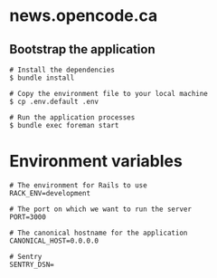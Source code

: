 # news.opencode.ca

## Bootstrap the application

```
# Install the dependencies
$ bundle install

# Copy the environment file to your local machine
$ cp .env.default .env

# Run the application processes
$ bundle exec foreman start
```

# Environment variables

```
# The environment for Rails to use
RACK_ENV=development

# The port on which we want to run the server
PORT=3000

# The canonical hostname for the application
CANONICAL_HOST=0.0.0.0

# Sentry
SENTRY_DSN=
```